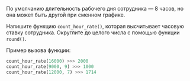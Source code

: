 По умолчанию длительность рабочего дня сотрудника — 8 часов, но она может быть другой при сменном графике. 

Напишите функцию `count_hour_rate()`, которая высчитывает часовую ставку сотрудника. Округлите до целого числа с помощью функции `round()`.

Пример вызова функции:
```python
count_hour_rate(16000) >>> 2000
count_hour_rate(9000, 9) >>> 1000
count_hour_rate(12000, 7) >>> 1714
```
